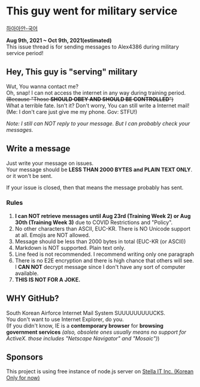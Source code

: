 # This guy went for military service
[하아아안-국어](README.md)  

**Aug 9th, 2021 ~ Oct 9th, 2021(estimated)**  
This issue thread is for sending messages to Alex4386 during military service period!  

## Hey, This guy is "serving" military
Wut, You wanna contact me?  
Oh, snap! I can not access the internet in any way during training period. ~~(Because "Those **SHOULD OBEY AND SHOULD BE CONTROLLED**")~~  
What a terrible fate. Isn't it? Don't worry, You can still write a Internet mail! (Me: I don't care just give me my phone. Gov: STFU!)  

*Note: I still can NOT reply to your message. But I can probably check your messages.*  

## Write a message
Just write your message on issues.  
Your message should be **LESS THAN 2000 BYTES and PLAIN TEXT ONLY**. or it won't be sent.

If your issue is closed, then that means the message probably has sent.  

### Rules
1. **I can NOT retrieve messages until Aug 23rd (Training Week 2) or Aug 30th (Training Week 3)** due to COVID Restrictions and "Policy".  
2. No other characters than ASCII, EUC-KR. There is NO Unicode support at all. Emojis are NOT allowed.  
3. Message should be less than 2000 bytes in total (EUC-KR (or ASCII))
4. Markdown is NOT supported. Plain text only.  
5. Line feed is not recommended. I recommend writing only one paragraph
6. There is no E2E encryption and there is high chance that others will see. I **CAN NOT** decrypt message since I don't have any sort of computer available.
7. **THIS IS NOT FOR A JOKE.**  

## WHY GitHub?
South Korean Airforce Internet Mail System SUUUUUUUUUCKS.  
You don't want to use Internet Explorer, do you.  
(If you didn't know, IE is a **contemporary browser** for **browsing government services** _(also, obsolete ones usually means no support for ActiveX. those includes "Netscape Navigator" and "Mosaic")_)  

## Sponsors
This project is using free instance of node.js server on [Stella IT Inc. (Korean Only for now)](https://stella-it.com)  
